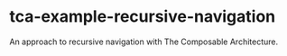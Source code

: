 # tca-example-recursive-navigation
An approach to recursive navigation with The Composable Architecture.
